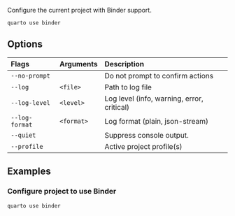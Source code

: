Configure the current project with Binder support.

``` {.bash}
quarto use binder 
```


## Options

|Flags          |Arguments  |Description                                |
|:--------------|:----------|:------------------------------------------|
|`--no-prompt`  |           |Do not prompt to confirm actions           |
|`--log`        |`<file>`   |Path to log file                           |
|`--log-level`  |`<level>`  |Log level (info, warning, error, critical) |
|`--log-format` |`<format>` |Log format (plain, json-stream)            |
|`--quiet`      |           |Suppress console output.                   |
|`--profile`    |           |Active project profile(s)                  |





## Examples
### Configure project to use Binder

``` {.bash filename='Terminal'}
quarto use binder
```

